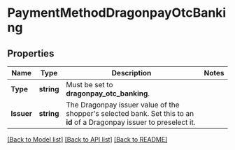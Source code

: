# PaymentMethodDragonpayOtcBanking

## Properties

Name | Type | Description | Notes
------------ | ------------- | ------------- | -------------
**Type** | **string** | Must be set to **dragonpay_otc_banking**. | 
**Issuer** | **string** | The Dragonpay issuer value of the shopper&#39;s selected bank. Set this to an **id** of a Dragonpay issuer to preselect it. | 

[[Back to Model list]](../README.md#documentation-for-models) [[Back to API list]](../README.md#documentation-for-api-endpoints) [[Back to README]](../README.md)


